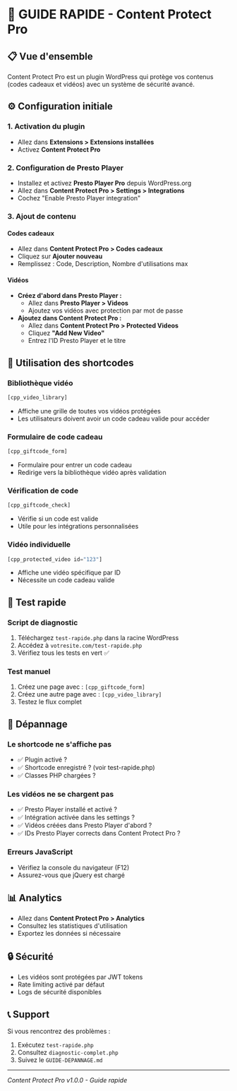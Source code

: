 # 🚀 GUIDE RAPIDE - Content Protect Pro

## 📋 Vue d'ensemble
Content Protect Pro est un plugin WordPress qui protège vos contenus (codes cadeaux et vidéos) avec un système de sécurité avancé.

## ⚙️ Configuration initiale

### 1. Activation du plugin
- Allez dans **Extensions > Extensions installées**
- Activez **Content Protect Pro**

### 2. Configuration de Presto Player
- Installez et activez **Presto Player Pro** depuis WordPress.org
- Allez dans **Content Protect Pro > Settings > Integrations**
- Cochez "Enable Presto Player integration"

### 3. Ajout de contenu

#### Codes cadeaux
- Allez dans **Content Protect Pro > Codes cadeaux**
- Cliquez sur **Ajouter nouveau**
- Remplissez : Code, Description, Nombre d'utilisations max

#### Vidéos
- **Créez d'abord dans Presto Player :**
  - Allez dans **Presto Player > Videos**
  - Ajoutez vos vidéos avec protection par mot de passe
- **Ajoutez dans Content Protect Pro :**
  - Allez dans **Content Protect Pro > Protected Videos**
  - Cliquez **"Add New Video"**
  - Entrez l'ID Presto Player et le titre

## 🎯 Utilisation des shortcodes

### Bibliothèque vidéo
```php
[cpp_video_library]
```
- Affiche une grille de toutes vos vidéos protégées
- Les utilisateurs doivent avoir un code cadeau valide pour accéder

### Formulaire de code cadeau
```php
[cpp_giftcode_form]
```
- Formulaire pour entrer un code cadeau
- Redirige vers la bibliothèque vidéo après validation

### Vérification de code
```php
[cpp_giftcode_check]
```
- Vérifie si un code est valide
- Utile pour les intégrations personnalisées

### Vidéo individuelle
```php
[cpp_protected_video id="123"]
```
- Affiche une vidéo spécifique par ID
- Nécessite un code cadeau valide

## 🧪 Test rapide

### Script de diagnostic
1. Téléchargez `test-rapide.php` dans la racine WordPress
2. Accédez à `votresite.com/test-rapide.php`
3. Vérifiez tous les tests en vert ✅

### Test manuel
1. Créez une page avec : `[cpp_giftcode_form]`
2. Créez une autre page avec : `[cpp_video_library]`
3. Testez le flux complet

## 🔧 Dépannage

### Le shortcode ne s'affiche pas
- ✅ Plugin activé ?
- ✅ Shortcode enregistré ? (voir test-rapide.php)
- ✅ Classes PHP chargées ?

### Les vidéos ne se chargent pas
- ✅ Presto Player installé et activé ?
- ✅ Intégration activée dans les settings ?
- ✅ Vidéos créées dans Presto Player d'abord ?
- ✅ IDs Presto Player corrects dans Content Protect Pro ?

### Erreurs JavaScript
- Vérifiez la console du navigateur (F12)
- Assurez-vous que jQuery est chargé

## 📊 Analytics
- Allez dans **Content Protect Pro > Analytics**
- Consultez les statistiques d'utilisation
- Exportez les données si nécessaire

## 🔒 Sécurité
- Les vidéos sont protégées par JWT tokens
- Rate limiting activé par défaut
- Logs de sécurité disponibles

## 📞 Support
Si vous rencontrez des problèmes :
1. Exécutez `test-rapide.php`
2. Consultez `diagnostic-complet.php`
3. Suivez le `GUIDE-DEPANNAGE.md`

---
*Content Protect Pro v1.0.0 - Guide rapide*